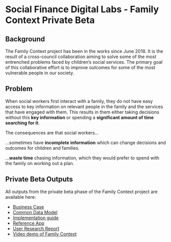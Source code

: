 # **Social Finance Digital Labs - Family Context Private Beta**

## Background

The Family Context project has been in the works since June 2018. It is the result of a cross-council collaboration aiming to solve some of the most entrenched problems faced by children’s social services. The primary goal of this collaborative effort is to improve outcomes for some of the most vulnerable people in our society. 

## Problem

When social workers first interact with a family, they do not have easy access to key information on relevant people in the family and the services that have engaged with them. This results in them either taking decisions without this **key information** or spending a **significant amount of time searching for it**.

The consequences are that social workers...
   
  …sometimes have **incomplete information** which can change decisions and outcomes for children and families.
   
  …**waste time** chasing information, which they would prefer to spend with the family on working out a plan.


## Private Beta Outputs

All outputs from the private beta phase of the Family Context project are available here:

 * [Business Case](https://github.com/CSCDP/Family-Context-PrivateBeta/tree/master/Business%20Case)
 * [Common Data Model](https://github.com/CSCDP/Family-Context-PrivateBeta/tree/master/Common%20Data%20Model)
 * [Implementation guide](https://github.com/CSCDP/Family-Context-PrivateBeta/tree/master/Implementation%20guide)
 * [Reference App](https://github.com/CSCDP/Family-Context-PrivateBeta/tree/master/Reference%20App)
 * [User Research Report](https://github.com/CSCDP/Family-Context-PrivateBeta/tree/master/User%20Research%20Report)
 * [Video demo of Family Context](https://github.com/CSCDP/Family-Context-PrivateBeta/tree/master/Video%20demo%20of%20Family%20Context)
 

